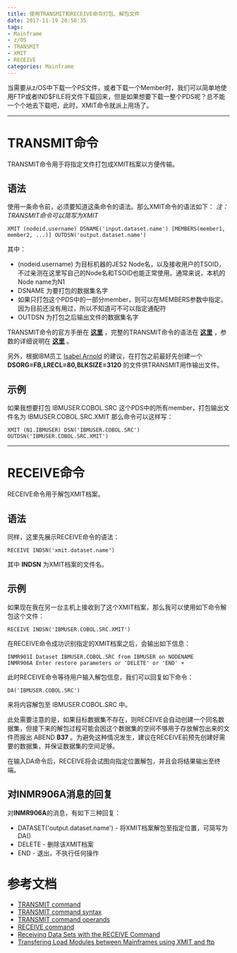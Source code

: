 ```yaml
---
title: 使用TRANSMIT和RECEIVE命令打包、解包文件
date: 2017-11-19 20:58:35
tags: 
- Mainframe
- z/OS
- TRANSMIT
- XMIT
- RECEIVE
categories: Mainframe
---
```

当需要从z/OS中下载一个PS文件，或者下载一个Member时，我们可以简单地使用FTP或者IND$FILE将文件下载回来，但是如果想要下载一整个PDS呢？总不能一个个地去下载吧，此时，XMIT命令就派上用场了。

<!--more-->

---

# TRANSMIT命令

TRANSMIT命令用于将指定文件打包成XMIT档案以方便传输。

## 语法
使用一条命令前，必须要知道这条命令的语法。那么XMIT命令的语法如下：
*注：TRANSMIT命令可以简写为XMIT*
```
XMIT (nodeid.username) DSNAME('input.dataset.name') [MEMBERS(member1, member2, ...)] OUTDSN('output.dataset.name')
```
其中：
+ (nodeid.username) 为目标机器的JES2 Node名，以及接收用户的TSOID，不过亲测在这里写自己的Node名和TSOID也能正常使用。通常来说，本机的Node name为N1
+ DSNAME 为要打包的数据集名字
+ 如果只打包这个PDS中的一部分member，则可以在MEMBERS参数中指定。因为目前还没有用过，所以不知道可不可以指定通配符
+ OUTDSN 为打包之后输出文件的数据集名字

TRANSMIT命令的官方手册在 [**这里**](https://www.ibm.com/support/knowledgecenter/en/SSLTBW_2.1.0/com.ibm.zos.v2r1.ikjc500/transmi.htm) ，完整的TRANSMIT命令的语法在 [**这里**](https://www.ibm.com/support/knowledgecenter/en/SSLTBW_2.1.0/com.ibm.zos.v2r1.ikjc500/transsyn.htm) ，参数的详细说明在 [**这里**](https://www.ibm.com/support/knowledgecenter/en/SSLTBW_2.1.0/com.ibm.zos.v2r1.ikjc500/transmitcomop.htm) 。

另外，根据IBM员工 [Isabel Arnold](https://www.ibm.com/developerworks/community/profiles/html/profileView.do?userid=060000AEQ2&lang=en) 的建议，在打包之前最好先创建一个 **DSORG=FB,LRECL=80,BLKSIZE=3120** 的文件供TRANSMIT用作输出文件。

## 示例
如果我想要打包 IBMUSER.COBOL.SRC 这个PDS中的所有member，打包输出文件名为 IBMUSER.COBOL.SRC.XMIT 那么命令可以这样写：
```
XMIT (N1.IBMUSER) DSN('IBMUSER.COBOL.SRC') OUTDSN('IBMUSER.COBOL.SRC.XMIT')
```

---

# RECEIVE命令

RECEIVE命令用于解包XMIT档案。

## 语法
同样，这里先展示RECEIVE命令的语法：
```
RECEIVE INDSN('xmit.dataset.name')
```
其中 **INDSN** 为XMIT档案的文件名。

## 示例
如果现在我在另一台主机上接收到了这个XMIT档案，那么我可以使用如下命令解包这个文件：
```
RECEIVE INDSN('IBMUSER.COBOL.SRC.XMIT')
```

在RECEIVE命令成功识别指定的XMIT档案之后，会输出如下信息：
```
INMR901I Dataset IBMUSER.COBOL.SRC from IBMUSER on NODENAME
INMR906A Enter restore parameters or 'DELETE' or 'END' +
```

此时RECEIVE命令等待用户输入解包信息，我们可以回复如下命令：
```
DA('IBMUSER.COBOL.SRC')
```
来将内容解包至 IBMUSER.COBOL.SRC 中。

此处需要注意的是，如果目标数据集不存在，则RECEIVE会自动创建一个同名数据集，但接下来的解包过程可能会因这个数据集的空间不够用于存放解包出来的文件而报出 ABEND **B37** 。为避免这种情况发生，建议在RECEIVE前预先创建好需要的数据集，并保证数据集的空间足够。

在输入DA命令后，RECEIVE将会试图向指定位置解包，并且会将结果输出至终端。

## 对INMR906A消息的回复
对**INMR906A**的消息，有如下三种回复：
+ DATASET('output.dataset.name') - 将XMIT档案解包至指定位置，可简写为DA()
+ DELETE - 删除该XMIT档案
+ END - 退出，不执行任何操作

# 参考文档

+ [TRANSMIT command](https://www.ibm.com/support/knowledgecenter/en/SSLTBW_2.1.0/com.ibm.zos.v2r1.ikjc500/transmi.htm)
+ [TRANSMIT command syntax](https://www.ibm.com/support/knowledgecenter/en/SSLTBW_2.1.0/com.ibm.zos.v2r1.ikjc500/transsyn.htm)
+ [TRANSMIT command operands](https://www.ibm.com/support/knowledgecenter/en/SSLTBW_2.1.0/com.ibm.zos.v2r1.ikjc500/transmitcomop.htm)
+ [RECEIVE command](https://www.ibm.com/support/knowledgecenter/en/SSLTBW_2.1.0/com.ibm.zos.v2r1.ikjc400/ikjc400123.htm)
+ [Receiving Data Sets with the RECEIVE Command](https://www.ibm.com/support/knowledgecenter/en/SSLTBW_2.1.0/com.ibm.zos.v2r1.ikjc200/dsrec.htm)
+ [Transfering Load Modules between Mainframes using XMIT and ftp](https://www.ibm.com/developerworks/community/blogs/cicsabel/entry/transfering_load_modules_between_mainframes_using_xmit_and_ftp20?lang=en)